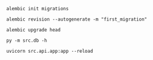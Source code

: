 ```commandline
alembic init migrations
```

```commandline
alembic revision --autogenerate -m "first_migration"
```

```commandline
alembic upgrade head
```

```commandline
py -m src.db -h
```

```commandline
uvicorn src.api.app:app --reload
```

